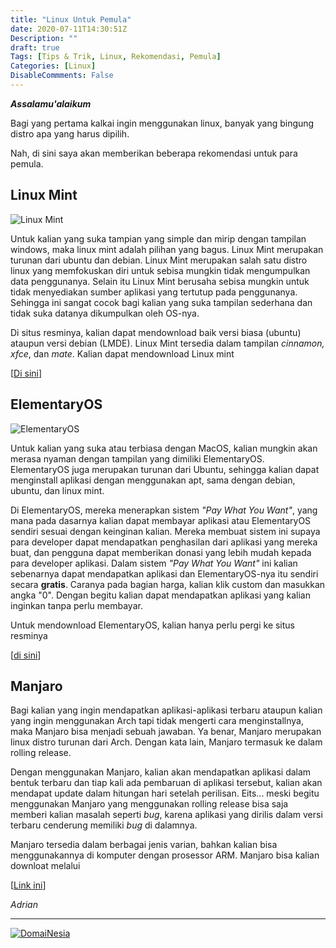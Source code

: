 ```yaml
---
title: "Linux Untuk Pemula"
date: 2020-07-11T14:30:51Z
Description: ""
draft: true
Tags: [Tips & Trik, Linux, Rekomendasi, Pemula]
Categories: [Linux]
DisableCommments: False
---
```

***Assalamu'alaikum***

Bagi yang pertama kalkai ingin menggunakan linux, banyak yang bingung distro apa yang harus dipilih.

Nah, di sini saya akan memberikan beberapa rekomendasi untuk para pemula.

## Linux Mint

![Linux Mint](https://www.linuxmint.com/pictures/screenshots/ulyana/thumb_cinnamon.png)

Untuk kalian yang suka tampian yang simple dan mirip dengan tampilan windows, maka linux mint adalah pilihan yang bagus. Linux Mint merupakan turunan dari ubuntu dan debian. Linux Mint merupakan salah satu distro linux yang memfokuskan diri untuk sebisa mungkin tidak mengumpulkan data penggunanya. Selain itu Linux Mint berusaha sebisa mungkin untuk tidak menyediakan sumber aplikasi yang tertutup pada penggunanya. Sehingga ini sangat cocok bagi kalian yang suka tampilan sederhana dan tidak suka datanya dikumpulkan oleh OS-nya.

Di situs resminya, kalian dapat mendownload baik versi biasa (ubuntu) ataupun versi debian (LMDE). Linux Mint tersedia dalam tampilan *cinnamon, xfce*, dan *mate*. Kalian dapat mendownload Linux mint 

[[Di sini](https://www.linuxmint.com/)]


## ElementaryOS

![ElementaryOS](https://elementary.io/images/screenshots/desktop.jpg)

Untuk kalian yang suka atau terbiasa dengan MacOS, kalian mungkin akan merasa nyaman dengan tampilan yang dimiliki ElementaryOS. ElementaryOS juga 
merupakan turunan dari Ubuntu, sehingga kalian dapat menginstall aplikasi dengan menggunakan apt, sama dengan debian, ubuntu, dan linux mint. 

Di ElementaryOS, mereka menerapkan sistem *"Pay What You Want"*, yang mana pada dasarnya kalian dapat membayar aplikasi atau ElementaryOS sendiri sesuai dengan keinginan kalian. Mereka membuat sistem ini supaya para developer dapat mendapatkan penghasilan dari aplikasi yang mereka buat, dan pengguna dapat memberikan donasi yang lebih mudah kepada para developer aplikasi. Dalam sistem *"Pay What You Want"* ini kalian sebenarnya dapat mendapatkan aplikasi dan ElementaryOS-nya itu sendiri secara **gratis**. Caranya pada bagian harga, kalian klik custom dan masukkan angka "0". Dengan begitu kalian dapat mendapatkan aplikasi yang kalian inginkan tanpa perlu membayar. 

Untuk mendownload ElementaryOS, kalian hanya perlu pergi ke situs resminya 

[[di sini](https://elementary.io/)] 

## Manjaro



Bagi kalian yang ingin mendapatkan aplikasi-aplikasi terbaru ataupun kalian yang ingin menggunakan Arch tapi tidak mengerti cara menginstallnya, maka Manjaro bisa menjadi sebuah jawaban. Ya benar, Manjaro merupakan linux distro turunan dari Arch. Dengan kata lain, Manjaro termasuk ke dalam rolling release.

Dengan menggunakan Manjaro, kalian akan mendapatkan aplikasi dalam bentuk terbaru dan tiap kali ada pembaruan di aplikasi tersebut, kalian akan mendapat update dalam hitungan hari setelah perilisan. Eits... meski begitu menggunakan Manjaro yang menggunakan rolling release bisa saja memberi kalian masalah seperti *bug*, karena aplikasi yang dirilis dalam versi terbaru cenderung memiliki *bug* di dalamnya.

Manjaro tersedia dalam berbagai jenis varian, bahkan kalian bisa menggunakannya di komputer dengan prosessor ARM. Manjaro bisa kalian downloat melalui 

[[Link ini](https://manjaro.org/download/)]

*Adrian*

---
<a href="https://www.domainesia.com/?aff=11990" target="_blank"><img src="https://goo.gl/VtL511" alt="DomaiNesia"></a>
